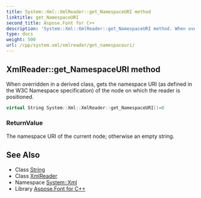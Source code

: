 ```yaml
---
title: System::Xml::XmlReader::get_NamespaceURI method
linktitle: get_NamespaceURI
second_title: Aspose.Font for C++
description: 'System::Xml::XmlReader::get_NamespaceURI method. When overridden in a derived class, gets the namespace URI (as defined in the W3C Namespace specification) of the node on which the reader is positioned in C++.'
type: docs
weight: 500
url: /cpp/system.xml/xmlreader/get_namespaceuri/
---
```

## XmlReader::get_NamespaceURI method


When overridden in a derived class, gets the namespace URI (as defined in the W3C Namespace specification) of the node on which the reader is positioned.

```cpp
virtual String System::Xml::XmlReader::get_NamespaceURI()=0
```


### ReturnValue

The namespace URI of the current node; otherwise an empty string.

## See Also

* Class [String](../../../system/string/)
* Class [XmlReader](../)
* Namespace [System::Xml](../../)
* Library [Aspose.Font for C++](../../../)
